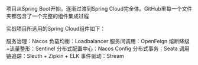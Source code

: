项目从Spring Boot开始，逐渐过渡到Spring Cloud完全体。GitHub里每一个文件夹都包含了一个完整的组件集成过程


实战项目所选用的Spring Cloud组件如下：

服务治理：Nacos
负载均衡：Loadbalancer
服务间调用：OpenFeign
熔断降级+流量整形：Sentinel
分布式配置中心：Nacos Config
分布式事务：Seata
调用链追踪：Sleuth + Zipkin + ELK
事件驱动：Stream